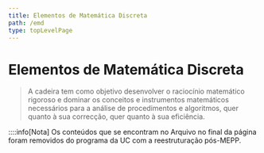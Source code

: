 ```yaml
---
title: Elementos de Matemática Discreta
path: /emd
type: topLevelPage
---
```


# Elementos de Matemática Discreta

> A cadeira tem como objetivo desenvolver o raciocínio matemático rigoroso e dominar os conceitos e instrumentos matemáticos necessários para a análise de procedimentos e algoritmos, quer quanto à sua correcção, quer quanto à sua eficiência.

::::info[Nota]
Os conteúdos que se encontram no Arquivo no final da página foram removidos do programa da UC com a reestruturação pós-MEPP.
